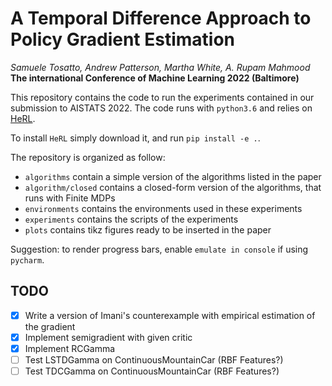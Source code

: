 A Temporal Difference Approach to Policy Gradient Estimation
===

*Samuele Tosatto, Andrew Patterson, Martha White, A. Rupam Mahmood*
__The international Conference of Machine Learning 2022 (Baltimore)__


This repository contains the code to run the experiments contained in our submission to AISTATS 2022.
The code runs with `python3.6` and relies on [HeRL](https://github.com/SamuelePolimi/HeRL).

To install `HeRL` simply download it, and run `pip install -e .`.

The repository is organized as follow: 
- `algorithms` contain a simple version of the algorithms listed in the paper
- `algorithm/closed` contains a closed-form version of the algorithms, that runs with Finite MDPs
- `environments` contains the environments used in these experiments
- `experiments` contains the scripts of the experiments
- `plots` contains tikz figures ready to be inserted in the paper

Suggestion: to render progress bars, enable `emulate in console` if using `pycharm`.

TODO
--

- [x] Write a version of Imani's counterexample with empirical estimation of the gradient
- [x] Implement semigradient with given critic
- [x] Implement RCGamma
- [ ] Test LSTDGamma on ContinuousMountainCar (RBF Features?)
- [ ] Test TDCGamma on ContinuousMountainCar (RBF Features?)
